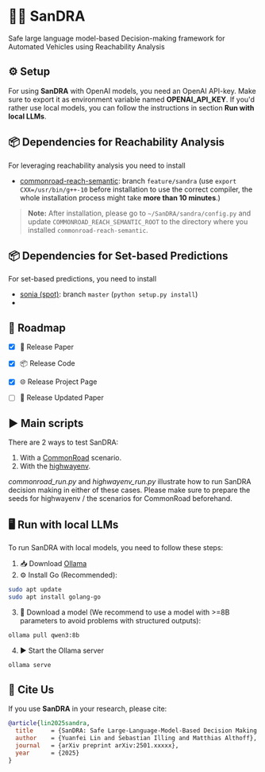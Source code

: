 # 🚗💡 SanDRA
Safe large language model-based Decision-making framework for Automated Vehicles using Reachability Analysis
## ⚙️ Setup
For using **SanDRA** with OpenAI models, you need an OpenAI API-key. Make sure to export it as environment variable named **OPENAI_API_KEY**.
If you'd rather use local models, you can follow the instructions in section **Run with local LLMs**.

## 📦 Dependencies for Reachability Analysis  
For leveraging reachability analysis you need to install
* [commonroad-reach-semantic](https://github.com/CommonRoad/commonroad-reach-semantic): branch `feature/sandra` 
(use `export CXX=/usr/bin/g++-10` before installation to use the correct compiler, the whole installation process might take **more than 10 minutes**.)
> **Note:** After installation, please go to `~/SanDRA/sandra/config.py` and update `COMMONROAD_REACH_SEMANTIC_ROOT` to the directory where you installed `commonroad-reach-semantic`.

##  📦 Dependencies for Set-based Predictions
For set-based predictions, you need to install
* [sonia (spot)](https://github.com/CommonRoad/spot-sonia): branch `master` (`python setup.py install`)
* 
## 🔄 Roadmap  

- [x] 📄 Release Paper  
- [x] 📦 Release Code
- [x] 🌐 Release Project Page
- [ ] 📑 Release Updated Paper  


## ▶️ Main scripts
There are 2 ways to test SanDRA:
1. With a [CommonRoad](https://commonroad.in.tum.de/) scenario.
2. With the [highwayenv](https://highway-env.farama.org/).

*commonroad_run.py* and  *highwayenv_run.py* illustrate how to run SanDRA decision making in either of these cases. Please make sure to prepare the seeds for highwayenv / the scenarios for CommonRoad beforehand.

## 🖥️ Run with local LLMs
To run SanDRA with local models, you need to follow these steps:
1. 📥 Download [Ollama](https://ollama.com/download)
2. ⚙️ Install Go (Recommended):
```bash
sudo apt update
sudo apt install golang-go
```
3. 🤖 Download a model (We recommend to use a model with >=8B parameters to avoid problems with structured outputs):
```bash
ollama pull qwen3:8b
```
4. ▶️ Start the Ollama server
```bash
ollama serve
```
## 📝 Cite Us  

If you use **SanDRA** in your research, please cite:  

```bibtex
@article{lin2025sandra,
  title     = {SanDRA: Safe Large-Language-Model-Based Decision Making for Automated Vehicles Using Reachability Analysis},
  author    = {Yuanfei Lin and Sebastian Illing and Matthias Althoff},
  journal   = {arXiv preprint arXiv:2501.xxxxx}, 
  year      = {2025}
}
